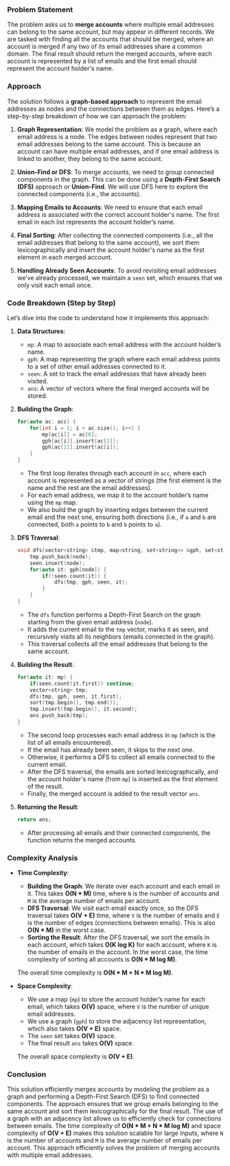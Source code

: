 ### Problem Statement

The problem asks us to **merge accounts** where multiple email addresses can belong to the same account, but may appear in different records. We are tasked with finding all the accounts that should be merged, where an account is merged if any two of its email addresses share a common domain. The final result should return the merged accounts, where each account is represented by a list of emails and the first email should represent the account holder's name.

### Approach

The solution follows a **graph-based approach** to represent the email addresses as nodes and the connections between them as edges. Here’s a step-by-step breakdown of how we can approach the problem:

1. **Graph Representation**: We model the problem as a graph, where each email address is a node. The edges between nodes represent that two email addresses belong to the same account. This is because an account can have multiple email addresses, and if one email address is linked to another, they belong to the same account.

2. **Union-Find or DFS**: To merge accounts, we need to group connected components in the graph. This can be done using a **Depth-First Search (DFS)** approach or **Union-Find**. We will use DFS here to explore the connected components (i.e., the accounts).

3. **Mapping Emails to Accounts**: We need to ensure that each email address is associated with the correct account holder's name. The first email in each list represents the account holder’s name.

4. **Final Sorting**: After collecting the connected components (i.e., all the email addresses that belong to the same account), we sort them lexicographically and insert the account holder's name as the first element in each merged account.

5. **Handling Already Seen Accounts**: To avoid revisiting email addresses we’ve already processed, we maintain a `seen` set, which ensures that we only visit each email once.

### Code Breakdown (Step by Step)

Let’s dive into the code to understand how it implements this approach:

1. **Data Structures**:
   - `mp`: A map to associate each email address with the account holder’s name.
   - `gph`: A map representing the graph where each email address points to a set of other email addresses connected to it.
   - `seen`: A set to track the email addresses that have already been visited.
   - `ans`: A vector of vectors where the final merged accounts will be stored.

2. **Building the Graph**:
   ```cpp
   for(auto ac: acc) {
       for(int i = 1; i < ac.size(); i++) {
           mp[ac[i]] = ac[0];
           gph[ac[i]].insert(ac[1]);
           gph[ac[1]].insert(ac[i]);
       }
   }
   ```
   - The first loop iterates through each account in `acc`, where each account is represented as a vector of strings (the first element is the name and the rest are the email addresses).
   - For each email address, we map it to the account holder’s name using the `mp` map.
   - We also build the graph by inserting edges between the current email and the next one, ensuring both directions (i.e., if `a` and `b` are connected, both `a` points to `b` and `b` points to `a`).

3. **DFS Traversal**:
   ```cpp
   void dfs(vector<string> &tmp, map<string, set<string>> &gph, set<string> &seen, string node) {
       tmp.push_back(node);
       seen.insert(node);
       for(auto it: gph[node]) {
           if(!seen.count(it)) {
               dfs(tmp, gph, seen, it);
           }
       }
   }
   ```
   - The `dfs` function performs a Depth-First Search on the graph starting from the given email address (`node`).
   - It adds the current email to the `tmp` vector, marks it as seen, and recursively visits all its neighbors (emails connected in the graph).
   - This traversal collects all the email addresses that belong to the same account.

4. **Building the Result**:
   ```cpp
   for(auto it: mp) {
       if(seen.count(it.first)) continue;
       vector<string> tmp;
       dfs(tmp, gph, seen, it.first);
       sort(tmp.begin(), tmp.end());
       tmp.insert(tmp.begin(), it.second);
       ans.push_back(tmp);
   }
   ```
   - The second loop processes each email address in `mp` (which is the list of all emails encountered).
   - If the email has already been seen, it skips to the next one.
   - Otherwise, it performs a DFS to collect all emails connected to the current email.
   - After the DFS traversal, the emails are sorted lexicographically, and the account holder's name (from `mp`) is inserted as the first element of the result.
   - Finally, the merged account is added to the result vector `ans`.

5. **Returning the Result**:
   ```cpp
   return ans;
   ```
   - After processing all emails and their connected components, the function returns the merged accounts.

### Complexity Analysis

- **Time Complexity**:
  - **Building the Graph**: We iterate over each account and each email in it. This takes **O(N * M)** time, where `N` is the number of accounts and `M` is the average number of emails per account.
  - **DFS Traversal**: We visit each email exactly once, so the DFS traversal takes **O(V + E)** time, where `V` is the number of emails and `E` is the number of edges (connections between emails). This is also **O(N * M)** in the worst case.
  - **Sorting the Result**: After the DFS traversal, we sort the emails in each account, which takes **O(K log K)** for each account, where `K` is the number of emails in the account. In the worst case, the time complexity of sorting all accounts is **O(N * M log M)**.
  
  The overall time complexity is **O(N * M + N * M log M)**.

- **Space Complexity**:
  - We use a map (`mp`) to store the account holder’s name for each email, which takes **O(V)** space, where `V` is the number of unique email addresses.
  - We use a graph (`gph`) to store the adjacency list representation, which also takes **O(V + E)** space.
  - The `seen` set takes **O(V)** space.
  - The final result `ans` takes **O(V)** space.

  The overall space complexity is **O(V + E)**.

### Conclusion

This solution efficiently merges accounts by modeling the problem as a graph and performing a Depth-First Search (DFS) to find connected components. The approach ensures that we group emails belonging to the same account and sort them lexicographically for the final result. The use of a graph with an adjacency list allows us to efficiently check for connections between emails. The time complexity of **O(N * M + N * M log M)** and space complexity of **O(V + E)** makes this solution scalable for large inputs, where `N` is the number of accounts and `M` is the average number of emails per account. This approach efficiently solves the problem of merging accounts with multiple email addresses.